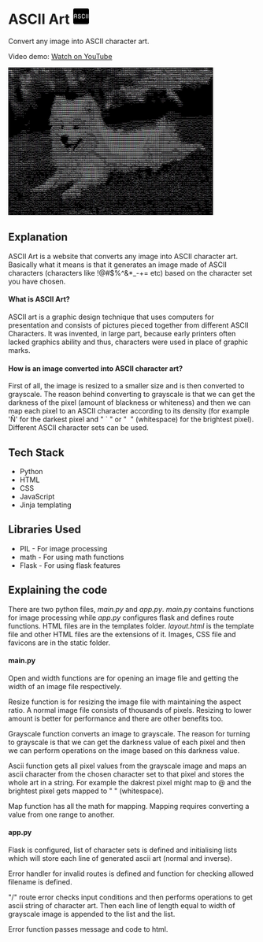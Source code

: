 # ASCII Art <img src="static/favicon-32x32.png">
Convert any image into ASCII character art.

Video demo: [Watch on YouTube](https://www.youtube.com/watch?v=kvW-cWD7sYY)

<img src="static/asciidog.JPG" height=300>

## Explanation
ASCII Art is a website that converts any image into ASCII character art. Basically what it means is that it generates an image made of ASCII characters (characters like !@#$%^&*_-+= etc) based on the character set you have chosen.

#### What is ASCII Art?
ASCII art is a graphic design technique that uses computers for presentation and consists of pictures pieced together from
different ASCII Characters. It was invented, in large part, because early printers often lacked graphics ability and
thus, characters were used in place of graphic marks.

#### How is an image converted into ASCII character art?
First of all, the image is resized to a smaller size and is then converted to grayscale.
The reason behind converting to grayscale is that we can get the darkness of the pixel (amount of blackness or whiteness)
and then we can map each pixel to an ASCII character according to its density (for example 'Ñ' for the darkest pixel and "&nbsp;`&nbsp;" or "&nbsp;&nbsp;" (whitespace) for the brightest pixel). Different ASCII character sets can be used.

## Tech Stack
- Python
- HTML
- CSS
- JavaScript
- Jinja templating

## Libraries Used
- PIL - For image processing
- math - For using math functions
- Flask - For using flask features

## Explaining the code
There are two python files, _main.py_ and _app.py_. _main.py_ contains functions for image processing while _app.py_ configures flask and defines route functions. HTML files are in the templates folder. _layout.html_ is the template file and other HTML files are the extensions of it. Images, CSS file and favicons are in the static folder.

#### main.py
Open and width functions are for opening an image file and getting the width of an image file respectively.

Resize function is for resizing the image file with maintaining the aspect ratio. A normal image file consists of thousands of pixels. Resizing to lower amount is better for performance and there are other benefits too.

Grayscale function converts an image to grayscale. The reason for turning to grayscale is that we can get the darkness value of each pixel and then we can perform operations on the image based on this darkness value.

Ascii function gets all pixel values from the grayscale image and maps an ascii character from the chosen character set to that pixel and stores the whole art in a string. For example the dakrest pixel might map to @ and the brightest pixel gets mapped to " " (whitespace).

Map function has all the math for mapping. Mapping requires converting a value from one range to another.

#### app.py
Flask is configured, list of character sets is defined and initialising lists which will store each line of generated ascii art (normal and inverse).

Error handler for invalid routes is defined and function for checking allowed filename is defined.

"/" route error checks input conditions and then performs operations to get ascii string of character art. Then each line of length equal to width of grayscale image is appended to the list and the list.

Error function passes message and code to html.
